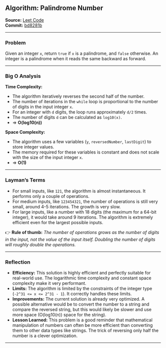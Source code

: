 ## Algorithm: Palindrome Number

**Source:** [Leet Code](https://leetcode.com/problems/palindrome-number)  
**Commit:** [bd8281b](https://github.com/josimar-silva/kaizen/commit/bd8281b0811e1f3c3deb3c184b698cf1df77ef45)

---

### Problem
Given an integer `x`, return `true` if `x` is a palindrome, and `false` otherwise. An integer is a palindrome when it reads the same backward as forward.

---

### Big O Analysis

**Time Complexity:**  
- The algorithm iteratively reverses the second half of the number.
- The number of iterations in the `while` loop is proportional to the number of digits in the input integer `x`.
- For an integer with `d` digits, the loop runs approximately `d/2` times.
- The number of digits `d` can be calculated as `log10(x)`.
- ⇒ **O(log10(n))**

**Space Complexity:**  
- The algorithm uses a few variables (`y`, `reversedNumber`, `lastDigit`) to store integer values.
- The memory required for these variables is constant and does not scale with the size of the input integer `x`.
- ⇒ **O(1)**

---

### Layman’s Terms

- For small inputs, like `121`, the algorithm is almost instantaneous. It performs only a couple of operations.
- For medium inputs, like `123454321`, the number of operations is still very small, around 4-5 iterations. The growth is very slow.
- For large inputs, like a number with 18 digits (the maximum for a 64-bit integer), it would take around 9 iterations. The algorithm is extremely efficient even for the largest possible inputs.

👉 **Rule of thumb:** *The number of operations grows as the number of digits in the input, not the value of the input itself. Doubling the number of digits will roughly double the operations.*

---

### Reflection

- **Efficiency:** This solution is highly efficient and perfectly suitable for real-world use. The logarithmic time complexity and constant space complexity make it very performant.
- **Limits:** The algorithm is limited by the constraints of the integer type (`-2^31 <= x <= 2^31 - 1`). It correctly handles these limits.
- **Improvements:** The current solution is already very optimized. A possible alternative would be to convert the number to a string and compare the reversed string, but this would likely be slower and use more space (O(log10(n)) space for the string).
- **Lesson Learned:** This problem is a good reminder that mathematical manipulation of numbers can often be more efficient than converting them to other data types like strings. The trick of reversing only half the number is a clever optimization.

---
